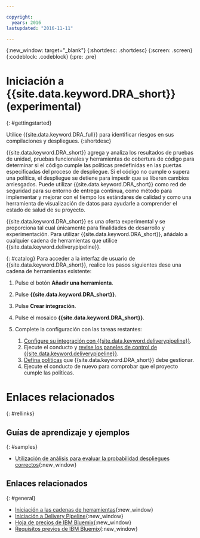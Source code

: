 ```yaml
---

copyright:
  years: 2016
lastupdated: "2016-11-11"

---
```


{:new_window: target="_blank"}
{:shortdesc: .shortdesc}
{:screen: .screen}
{:codeblock: .codeblock}
{:pre: .pre}

# Iniciación a {{site.data.keyword.DRA_short}} (experimental)
{: #gettingstarted}

Utilice {{site.data.keyword.DRA_full}} para identificar riesgos en sus compilaciones y despliegues.
{:shortdesc}

{{site.data.keyword.DRA_short}} agrega y analiza los resultados de pruebas de unidad, pruebas funcionales y herramientas de cobertura de código para determinar si el código cumple las políticas predefinidas en las puertas especificadas del proceso de despliegue. Si el código no cumple o supera una política, el despliegue se detiene para impedir que se liberen cambios arriesgados. Puede utilizar {{site.data.keyword.DRA_short}} como red de seguridad para su entorno de entrega continua, como método para implementar y mejorar con el tiempo los estándares de calidad y como una herramienta de visualización de datos para ayudarle a comprender el estado de salud de su proyecto.

{{site.data.keyword.DRA_short}} es una oferta experimental y se proporciona tal cual únicamente para finalidades de desarrollo y experimentación. Para utilizar {{site.data.keyword.DRA_short}}, añádalo a cualquier cadena de herramientas que utilice {{site.data.keyword.deliverypipeline}}.

{: #catalog}
Para acceder a la interfaz de usuario de {{site.data.keyword.DRA_short}}, realice los pasos siguientes dese una cadena de herramientas existente:

1. Pulse el botón **Añadir una herramienta**.

2. Pulse **{{site.data.keyword.DRA_short}}**.

3. Pulse **Crear integración**.

4. Pulse el mosaico **{{site.data.keyword.DRA_short}}**.

5. Complete la configuración con las tareas restantes:

	1. [Configure su integración con {{site.data.keyword.deliverypipeline}}](./pipeline_integration.html).
	2. Ejecute el conducto y [revise los paneles de control de {{site.data.keyword.deliverypipeline}}](./pipeline_decision_reports.html).
	3. [Defina políticas](./create_criteria.html) que {{site.data.keyword.DRA_short}} debe gestionar.
	4. Ejecute el conducto de nuevo para comprobar que el proyecto cumple las políticas.


# Enlaces relacionados
{: #rellinks}

## Guías de aprendizaje y ejemplos
{: #samples}

* [Utilización de análisis para evaluar la probabilidad despliegues correctos](https://www.ibm.com/devops/method/content/deliver/tool_deployment_risk_analytics/){:new_window}

## Enlaces relacionados
{: #general}

* [Iniciación a las cadenas de herramientas](https://new-console.ng.bluemix.net/docs/toolchains/toolchains_overview.html){:new_window}
* [Iniciación a Delivery Pipeline](https://new-console.ng.bluemix.net/docs/services/DeliveryPipeline/index.html){:new_window}
* [Hoja de precios de IBM Bluemix](https://new-console.ng.bluemix.net/pricing/){:new_window}
* [Requisitos previos de IBM Bluemix](https://developer.ibm.com/bluemix/support/?cm_mc_uid=96503159749414585876298&cm_mc_sid_50200000=1462802909#prereqs){:new_window}
